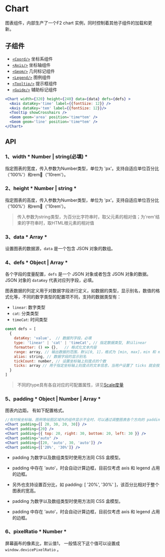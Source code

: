 # Chart

图表组件，内部生产了一个F2 chart 实例，同时控制着其他子组件的加载和更新。

## 子组件
- [`<Coord/>`](coord.md) 坐标系组件
- [`<Axis/>`](axis.md) 坐标轴组件
- [`<Geom/>`](geom.md) 几何标记组件
- [`<Legend/>`](legend.md) 图例组件
- [`<Tooltip/>`](tooltip.md) 提示框组件
- [`<Guide/>`](guide.md) 辅助标记组件

```jsx
<Chart width={320} height={240} data={data} defs={defs} >
  <Axis dataKey='time' label={{fontSize: 12}} />
  <Axis dataKey='tem' label={{fontSize: 12}}/>
  <Tooltip showCrosshairs />
  <Geom geom='area' position='time*tem' />
  <Geom geom='line' position='time*tem' />
</Chart>
```

## API
### 1、width		* Number | string(必填) *
指定图表的宽度，传入参数为Number类型，单位为 'px'。支持自适应单位百分比（'100%'）和rem（'10rem'）。

### 2、height		* Number | string *
指定图表的高度，传入参数为Number类型，单位为 'px'。支持自适应单位百分比（'100%'）和rem（'10rem'）。

> 传入参数为string类型，为百分比字符串时，取父元素的相对值；为'rem'结束的字符串时，取HTML根元素的相对值

### 3、data   * Array *
设置图表的数据源，`data` 是一个包含 JSON 对象的数组。

### 4、defs   * Object | Array *
各个字段的度量配置，`defs` 是一个 JSON 对象或者包含 JSON 对象的数据。JSON 对象的 `dataKey` 代表对应列字段，必填。

图表数据的列定义用于对数据字段进行定义，如数据的类型，显示别名，数值的格式化等，不同的数字类型的配置项不同，支持的数据类型有：

- `linear`: 数字类型
- `cat`: 分类类型
- `timeCat`: 时间类型

```jsx
const defs = [
  {
    dataKey: 'value',  // 数据列字段，必填
    type: 'linear' | 'cat' | 'timeCat', // 指定数据类型, 默认linear
    formatter: () => {},   // 格式化文本内容
    range: array, // 输出数据的范围，默认[0, 1]，格式为 [min, max]，min 和 max 均为 0 至 1 范围的数据
    alias: string, // 数据字段的显示别名
    tickCount: number, // 设置坐标轴上刻度点的个数
    ticks: array // 用于指定坐标轴上刻度点的文本信息，当用户设置了 ticks 就会按照 ticks 的个数和文本来显示
  }
]
```

> 不同的type具有各自对应的可配置属性，详见[Scale度量](https://antv.alipay.com/zh-cn/f2/3.x/api/scale.html)

### 5、padding		* Object | Number | Array *

图表内边距。
有如下配置格式。
```jsx
//有时候坐标轴、图例等绘图区域外的组件显示不全时，可以通过调整图表各个方向的 padding 来调整最终效果
<Chart padding={[ 20, 30, 20, 30]} />
<Chart padding={20} />
<Chart padding={{ top: 20, right: 30, bottom: 20, left: 30 }} />
<Chart padding="auto" />
<Chart padding={[20, 'auto', 30, 'auto']} />
<Chart padding={['20%', '30%']} />
```
- padding 为数字以及数组类型时使用方法同 CSS 盒模型。
- padding 中存在 'auto'，时会自动计算边框，目前仅考虑 axis 和 legend 占用的边框。

- 另外也支持设置百分比，如 padding: [ '20%', '30%' ]，该百分比相对于整个图表的宽高。
- padding 为数字以及数组类型时使用方法同 CSS 盒模型。
- padding 中存在 'auto'，时会自动计算边框，目前仅考虑 axis 和 legend 占用的边框。

### 6、pixelRatio   * Number *

屏幕画布的像素比，默认值1， 一般情况下这个值可以设置成 `window.devicePixelRatio` 。
